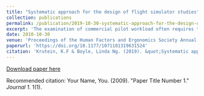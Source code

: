 ```yaml
---
title: "Systematic approach for the design of flight simulator studies"
collection: publications
permalink: /publication/2019-10-30-systematic-approach-for-the-design-of-flight-simulator-studies
excerpt: 'The examination of commercial pilot workload often requires the use of controlled simulated studies to identify causal effects. The specific scenarios to consider within a simulator study require an extensive understanding of the safety situations that can occur in flight while also considering the specific training that pilots are provided within a simulated environment. The purpose of this paper is to provide a more systematic approach to scenario identification based on historical data, feasibility of capturing behavioral changes, simulator constraints, and training curricula.'
date: 2010-10-30
venue: 'Proceedings of the Human Factors and Ergonomics Society Annual Meeting'
paperurl: 'https://doi.org/10.1177/1071181319631524'
citation: 'Krutein, K.F & Boyle, Linda Ng. (2019). &quot;Systematic approach for the design of flight simulator studies.&quot; <i>Proceedings of the Human Factors and Ergonomics Society Annual Meeting</i>. 1(1).'
---
```

[Download paper here](https://doi.org/10.1177/1071181319631524)

Recommended citation: Your Name, You. (2009). "Paper Title Number 1." <i>Journal 1</i>. 1(1).
